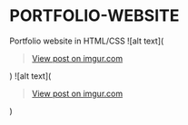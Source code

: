 # PORTFOLIO-WEBSITE
Portfolio website in HTML/CSS
![alt text](<blockquote class="imgur-embed-pub" lang="en" data-id="1yjUQPe"><a href="https://imgur.com/1yjUQPe">View post on imgur.com</a></blockquote><script async src="//s.imgur.com/min/embed.js" charset="utf-8"></script>)
![alt text](<blockquote class="imgur-embed-pub" lang="en" data-id="undefined"><a href="https://imgur.com/undefined">View post on imgur.com</a></blockquote><script async src="//s.imgur.com/min/embed.js" charset="utf-8"></script>)
